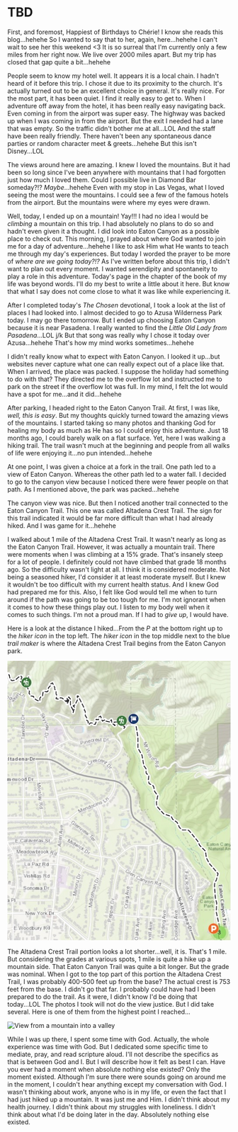 # TBD

First, and foremost, Happiest of Birthdays to Chérie! I know she reads this blog...hehehe So I wanted to say that to her, again, here...hehehe I can't wait to see her this weekend <3 It is so surreal that I'm currently only a few miles from her right now. We live over 2000 miles apart. But my trip has closed that gap quite a bit...hehehe

People seem to know my hotel well. It appears it is a local chain. I hadn't heard of it before this trip. I chose it due to its proximity to the church. It's actually turned out to be an excellent choice in general. It's really nice. For the most part, it has been quiet. I find it really easy to get to. When I adventure off away from the hotel, it has been really easy navigating back. Even coming in from the airport was super easy. The highway was backed up when I was coming in from the airport. But the exit I needed had a lane that was empty. So the traffic didn't bother me at all...LOL And the staff have been really friendly. There haven't been any spontaneous dance parties or random character meet & greets...hehehe But this isn't Disney...LOL

The views around here are amazing. I knew I loved the mountains. But it had been so long since I've been anywhere with mountains that I had forgotten just how much I loved them. Could I possible live in Diamond Bar someday?!? *Maybe*...hehehe Even with my stop in Las Vegas, what I loved seeing the most were the mountains. I could see a few of the famous hotels from the airport. But the mountains were where my eyes were drawn.

Well, today, I ended up on a mountain! Yay!!! I had no idea I would be *climbing* a mountain on this trip. I had absolutely no plans to do so and hadn't even given it a thought. I did look into Eaton Canyon as a possible place to check out. This morning, I prayed about where God wanted to join me for a day of adventure...hehehe I like to ask Him what He wants to teach me through my day's experiences. But today I worded the prayer to be more of *where are we going today?!?* As I've written before about this trip, I didn't want to plan out every moment. I wanted serendipity and spontaneity to play a role in this adventure. Today's page in the chapter of the book of my life was beyond words. I'll do my best to write a little about it here. But know that what I say does not come close to what it was like while experiencing it.

After I completed today's *The Chosen* devotional, I took a look at the list of places I had looked into. I almost decided to go to Azusa Wilderness Park today. I may go there tomorrow. But I ended up choosing Eaton Canyon because it is near Pasadena. I really wanted to find the *Little Old Lady from Pasadena*...LOL j/k But that song was really why I chose it today over Azusa...hehehe That's how my mind works sometimes...hehehe

I didn't really know what to expect with Eaton Canyon. I looked it up...but websites never capture what one can really expect out of a place like that. When I arrived, the place was packed. I suppose the holiday had something to do with that? They directed me to the overflow lot and instructed me to park on the street if the overflow lot was full. In my mind, I felt the lot would have a spot for me...and it did...hehehe

After parking, I headed right to the Eaton Canyon Trail. At first, I was like, *well, this is easy*. But my thoughts quickly turned toward the amazing views of the mountains. I started taking so many photos and thanking God for healing my body as much as He has so I could enjoy this adventure. Just 18 months ago, I could barely walk on a flat surface. Yet, here I was walking a hiking trail. The trail wasn't much at the beginning and people from all walks of life were enjoying it...no pun intended...hehehe

At one point, I was given a choice at a fork in the trail. One path led to a view of Eaton Canyon. Whereas the other path led to a water fall. I decided to go to the canyon view because I noticed there were fewer people on that path. As I mentioned above, the park was packed...hehehe

The canyon view was nice. But then I noticed another trail connected to the Eaton Canyon Trail. This one was called Altadena Crest Trail. The sign for this trail indicated it would be far more difficult than what I had already hiked. And I was game for it...hehehe

I walked about 1 mile of the Altadena Crest Trail. It wasn't nearly as long as the Eaton Canyon Trail. However, it was actually a mountain trail. There were moments when I was climbing at a 15% grade. That's insanely steep for a lot of people. I definitely could not have climbed that grade 18 months ago. So the difficulty wasn't light at all. I think it is considered moderate. Not being a seasoned hiker, I'd consider it at least moderate myself. But I knew it wouldn't be too difficult with my current health status. And I knew God had prepared me for this. Also, I felt like God would tell me when to turn around if the path was going to be too tough for me. I'm not ignorant when it comes to how these things play out. I listen to my body well when it comes to such things. I'm not a proud man. If I had to *give up*, I would have.

Here is a look at the distance I hiked...From the *P* at the bottom right up to the *hiker icon* in the top left. The *hiker icon* in the top middle next to the blue *trail maker* is where the Altadena Crest Trail begins from the Eaton Canyon park.

![Trail Map](./media/04-trail-map.jpeg)

The Altadena Crest Trail portion looks a lot shorter...well, it is. That's 1 mile. But considering the grades at various spots, 1 mile is quite a hike up a mountain side. That Eaton Canyon Trail was quite a bit longer. But the grade was nominal. When I got to the top part of this portion the Altadena Crest Trail, I was probably 400-500 feet up from the base? The actual crest is 753 feet from the base. I didn't go that far. I probably could have had I been prepared to do the trail. As it were, I didn't know I'd be doing that today...LOL The photos I took will not do the view justice. But I did take several. Here is one of them from the highest point I reached...

![View from a mountain into a valley]()

While I was up there, I spent some time with God. Actually, the whole experience was time with God. But I dedicated some specific time to mediate, pray, and read scripture aloud. I'll not describe the specifics as that is between God and I. But I will describe how it felt as best I can. Have you ever had a moment when absolute nothing else existed? Only the moment existed. Although I'm sure there were sounds going on around me in the moment, I couldn't hear anything except my conversation with God. I wasn't thinking about work, anyone who is in my life, or even the fact that I had just hiked up a mountain. It was just me and Him. I didn't think about my health journey. I didn't think about my struggles with loneliness. I didn't think about what I'd be doing later in the day. Absolutely nothing else existed.

